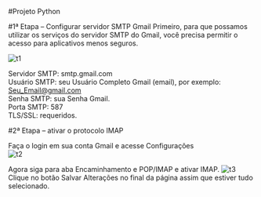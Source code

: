 #Projeto Python

#1ª Etapa – Configurar servidor SMTP Gmail
Primeiro, para que possamos utilizar os serviços do servidor SMTP do Gmail, você precisa permitir o acesso para aplicativos menos seguros.

![t1](https://user-images.githubusercontent.com/96980587/161424278-6c51cf33-9183-43e1-af95-b8f04ed701c2.jpg)

Servidor SMTP: smtp.gmail.com <br/>
Usuário SMTP: seu Usuário Completo Gmail (email), por exemplo: Seu_Email@gmail.com<br/>
Senha SMTP: sua Senha Gmail.<br/>
Porta SMTP: 587<br/>
TLS/SSL: requeridos.<br/>

#2ª Etapa – ativar o protocolo IMAP

Faça o login em sua conta Gmail e acesse Configurações<br/>
![t2](https://user-images.githubusercontent.com/96980587/161424594-46b7ba9b-11e8-4a51-b5bf-ea35986e973a.jpg)

Agora siga para aba Encaminhamento e POP/IMAP e ativar IMAP.
![t3](https://user-images.githubusercontent.com/96980587/161424745-d40fa87e-6d3c-4c91-b217-54c3592d6fb6.jpg)
Clique no botão Salvar Alterações no final da página assim que estiver tudo selecionado.
